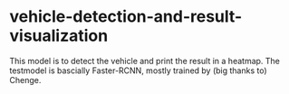 # vehicle-detection-and-result-visualization
This model is to detect the vehicle and print the result in a heatmap.
The testmodel is bascially Faster-RCNN, mostly trained by (big thanks to) Chenge.

